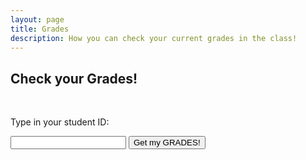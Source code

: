 ```yaml
---
layout: page
title: Grades
description: How you can check your current grades in the class!
---
```


## Check your Grades!

<br>
<p>Type in your student ID:</p>
<input type="text" id="myInput">
<button onclick="displayValue()">Get my GRADES!</button>

<pre><code class="json" id="output"></code></pre>
<p id="wrong"></p>
<script>
	function displayValue() {
		const inputValue = document.getElementById("myInput").value;

		const exams = {'179157': {'Midterm Exam 1': '47%'}, '101000': {'Midterm Exam 1': '22%'}, '180566': {'Midterm Exam 1': '81%'}, '179675': {'Midterm Exam 1': '57%'}, '179678': {'Midterm Exam 1': '65%'}, '180337': {'Midterm Exam 1': '47%'}, '179163': {'Midterm Exam 1': '71%'}, '178568': {'Midterm Exam 1': '61%'}, '3511': {'Midterm Exam 1': '44%'}, '178602': {'Midterm Exam 1': '73%'}, '100277': {'Midterm Exam 1': '50%'}, '181058': {'Midterm Exam 1': '58%'}, '182584': {'Midterm Exam 1': '53%'}, '178806': {'Midterm Exam 1': '25%'}, '101756': {'Midterm Exam 1': '84%'}, '183063': {'Midterm Exam 1': '69%'}, '179186': {'Midterm Exam 1': '53%'}, '100216': {'Midterm Exam 1': '66%'}, '3484': {'Midterm Exam 1': '43%'}, '103715': {'Midterm Exam 1': '51%'}, '100994': {'Midterm Exam 1': '17%'}, '4022': {'Midterm Exam 1': '25%'}, '102038': {'Midterm Exam 1': '79%'}, '178928': {'Midterm Exam 1': '52%'}, '181288': {'Midterm Exam 1': '50%'}, '178986': {'Midterm Exam 1': '70%'}, '180286': {'Midterm Exam 1': '61%'}, '178615': {'Midterm Exam 1': '72%'}, '178583': {'Midterm Exam 1': '60%'}, '178994': {'Midterm Exam 1': '8%'}, '3264': {'Midterm Exam 1': '15%'}, '4116': {'Midterm Exam 1': '38%'}, '101': {'Midterm Exam 1': '20%'}, '100292': {'Midterm Exam 1': '33%'}, '4053': {'Midterm Exam 1': '67%'}, '103969': {'Midterm Exam 1': '29%'}, '180306': {'Midterm Exam 1': '54%'}, '102967': {'Midterm Exam 1': '91%'}, '179016': {'Midterm Exam 1': '61%'}, '99904': {'Midterm Exam 1': '91%'}, '179355': {'Midterm Exam 1': '55%'}, '99787': {'Midterm Exam 1': '46%'}, '179863': {'Midterm Exam 1': '42%'}, '182065': {'Midterm Exam 1': '45%'}, '183353': {'Midterm Exam 1': '58%'}, '178299': {'Midterm Exam 1': '41%'}, '179517': {'Midterm Exam 1': '76%'}, '157331': {'Midterm Exam 1': '27%'}, '179214': {'Midterm Exam 1': '80%'}, '3483': {'Midterm Exam 1': '27%'}, '179918': {'Midterm Exam 1': '28%'}, '182845': {'Midterm Exam 1': '45%'}, '99808': {'Midterm Exam 1': '58%'}, '179784': {'Midterm Exam 1': '84%'}, '181335': {'Midterm Exam 1': '25%'}, '181190': {'Midterm Exam 1': '74%'}, '179225': {'Midterm Exam 1': '69%'}, '99825': {'Midterm Exam 1': '57%'}, '178450': {'Midterm Exam 1': '40%'}, '182207': {'Midterm Exam 1': '54%'}, '102320': {'Midterm Exam 1': '31%'}, '179232': {'Midterm Exam 1': '72%'}, '102916': {'Midterm Exam 1': '82%'}, '102920': {'Midterm Exam 1': '67%'}, '179953': {'Midterm Exam 1': '65%'}, '179592': {'Midterm Exam 1': '60%'}, '179101': {'Midterm Exam 1': '93%'}, '181479': {'Midterm Exam 1': '61%'}, '179590': {'Midterm Exam 1': '61%'}, '180703': {'Midterm Exam 1': '78%'}, '100969': {'Midterm Exam 1': '59%'}, '99776': {'Midterm Exam 1': '80%'}, '101707': {'Midterm Exam 1': '70%'}, '179240': {'Midterm Exam 1': '42%'}, '181225': {'Midterm Exam 1': '75%'}, '179958': {'Midterm Exam 1': '51%'}, '180313': {'Midterm Exam 1': '56%'}, '99760': {'Midterm Exam 1': '71%'}, '179606': {'Midterm Exam 1': '82%'}, '182933': {'Midterm Exam 1': '50%'}, '179249': {'Midterm Exam 1': '79%'}, '181996': {'Midterm Exam 1': '60%'}, '179121': {'Midterm Exam 1': '95%'}, '179383': {'Midterm Exam 1': '82%'}, '178747': {'Midterm Exam 1': '66%'}, '180570': {'Midterm Exam 1': '87%'}, '179250': {'Midterm Exam 1': '63%'}, '180537': {'Midterm Exam 1': '91%'}, '181862': {'Midterm Exam 1': '63%'}, '178912': {'Midterm Exam 1': '89%'}, '178781': {'Midterm Exam 1': '94%'}, '101335': {'Midterm Exam 1': '73%'}, '102670': {'Midterm Exam 1': '73%'}, '179996': {'Midterm Exam 1': '64%'}, '178325': {'Midterm Exam 1': '53%'}, '179178': {'Midterm Exam 1': '71%'}, '179181': {'Midterm Exam 1': '60%'}, '100992': {'Midterm Exam 1': '39%'}, '180561': {'Midterm Exam 1': '56%'}, '180538': {'Midterm Exam 1': '63%'}, '179618': {'Midterm Exam 1': '91%'}, '179146': {'Midterm Exam 1': '37%'}, '103180': {'Midterm Exam 1': '0%'}};

			const projects = {'179157': {'Project 1': {'Part 1': '100%', 'Part 2': '100%', 'Part 3': '100%'}}, '101000': {'Project 1': {'Part 1': '0%', 'Part 2': '0%', 'Part 3': '0%'}}, '180566': {'Project 1': {'Part 1': '100%', 'Part 2': '100%', 'Part 3': '90%'}}, '179675': {'Project 1': {'Part 1': '100%', 'Part 2': '100%', 'Part 3': '83%'}}, '179678': {'Project 1': {'Part 1': '100%', 'Part 2': '100%', 'Part 3': '100%'}}, '180337': {'Project 1': {'Part 1': '100%', 'Part 2': '100%', 'Part 3': '86%'}}, '179163': {'Project 1': {'Part 1': '100%', 'Part 2': '100%', 'Part 3': '100%'}}, '178568': {'Project 1': {'Part 1': '100%', 'Part 2': '100%', 'Part 3': '100%'}}, '3511': {'Project 1': {'Part 1': '100%', 'Part 2': '100%', 'Part 3': '100%'}}, '178602': {'Project 1': {'Part 1': '100%', 'Part 2': '100%', 'Part 3': '72%'}}, '100277': {'Project 1': {'Part 1': '100%', 'Part 2': '100%', 'Part 3': '72%'}}, '181058': {'Project 1': {'Part 1': '100%', 'Part 2': '100%', 'Part 3': '97%'}}, '182584': {'Project 1': {'Part 1': '0%', 'Part 2': '100%', 'Part 3': '76%'}}, '178806': {'Project 1': {'Part 1': '0%', 'Part 2': '100%', 'Part 3': '0%'}}, '101756': {'Project 1': {'Part 1': '100%', 'Part 2': '100%', 'Part 3': '100%'}}, '183063': {'Project 1': {'Part 1': '100%', 'Part 2': '100%', 'Part 3': '100%'}}, '179186': {'Project 1': {'Part 1': '100%', 'Part 2': '100%', 'Part 3': '38%'}}, '100216': {'Project 1': {'Part 1': '0%', 'Part 2': '100%', 'Part 3': '83%'}}, '3484': {'Project 1': {'Part 1': '3%', 'Part 2': '0%', 'Part 3': '0%'}}, '103715': {'Project 1': {'Part 1': '100%', 'Part 2': '100%', 'Part 3': '66%'}}, '100994': {'Project 1': {'Part 1': '0%', 'Part 2': '0%', 'Part 3': '0%'}}, '4022': {'Project 1': {'Part 1': '0%', 'Part 2': '100%', 'Part 3': '45%'}}, '102038': {'Project 1': {'Part 1': '100%', 'Part 2': '100%', 'Part 3': '100%'}}, '178928': {'Project 1': {'Part 1': '100%', 'Part 2': '100%', 'Part 3': '52%'}}, '181288': {'Project 1': {'Part 1': '100%', 'Part 2': '100%', 'Part 3': '86%'}}, '178986': {'Project 1': {'Part 1': '100%', 'Part 2': '100%', 'Part 3': '100%'}}, '180286': {'Project 1': {'Part 1': '100%', 'Part 2': '100%', 'Part 3': '93%'}}, '178615': {'Project 1': {'Part 1': '100%', 'Part 2': '100%', 'Part 3': '97%'}}, '178583': {'Project 1': {'Part 1': '100%', 'Part 2': '100%', 'Part 3': '90%'}}, '178994': {'Project 1': {'Part 1': '100%', 'Part 2': '100%', 'Part 3': '93%'}}, '3264': {'Project 1': {'Part 1': '100%', 'Part 2': '100%', 'Part 3': '93%'}}, '4116': {'Project 1': {'Part 1': '100%', 'Part 2': '100%', 'Part 3': '83%'}}, '101': {'Project 1': {'Part 1': '0%', 'Part 2': '100%', 'Part 3': '66%'}}, '100292': {'Project 1': {'Part 1': '100%', 'Part 2': '100%', 'Part 3': '72%'}}, '4053': {'Project 1': {'Part 1': '100%', 'Part 2': '100%', 'Part 3': '100%'}}, '103969': {'Project 1': {'Part 1': '100%', 'Part 2': '100%', 'Part 3': '0%'}}, '180306': {'Project 1': {'Part 1': '100%', 'Part 2': '100%', 'Part 3': '86%'}}, '102967': {'Project 1': {'Part 1': '100%', 'Part 2': '100%', 'Part 3': '100%'}}, '179016': {'Project 1': {'Part 1': '100%', 'Part 2': '100%', 'Part 3': '72%'}}, '99904': {'Project 1': {'Part 1': '100%', 'Part 2': '100%', 'Part 3': '83%'}}, '179355': {'Project 1': {'Part 1': '100%', 'Part 2': '100%', 'Part 3': '100%'}}, '99787': {'Project 1': {'Part 1': '100%', 'Part 2': '100%', 'Part 3': '83%'}}, '179863': {'Project 1': {'Part 1': '100%', 'Part 2': '100%', 'Part 3': '90%'}}, '182065': {'Project 1': {'Part 1': '100%', 'Part 2': '68%', 'Part 3': '0%'}}, '183353': {'Project 1': {'Part 1': '100%', 'Part 2': '0%', 'Part 3': '100%'}}, '178299': {'Project 1': {'Part 1': '100%', 'Part 2': '100%', 'Part 3': '72%'}}, '179517': {'Project 1': {'Part 1': '100%', 'Part 2': '100%', 'Part 3': '100%'}}, '157331': {'Project 1': {'Part 1': '34%', 'Part 2': '0%', 'Part 3': '0%'}}, '179214': {'Project 1': {'Part 1': '100%', 'Part 2': '100%', 'Part 3': '100%'}}, '3483': {'Project 1': {'Part 1': '0%', 'Part 2': '100%', 'Part 3': '93%'}}, '179918': {'Project 1': {'Part 1': '100%', 'Part 2': '100%', 'Part 3': '45%'}}, '182845': {'Project 1': {'Part 1': '100%', 'Part 2': '100%', 'Part 3': '0%'}}, '99808': {'Project 1': {'Part 1': '100%', 'Part 2': '100%', 'Part 3': '93%'}}, '179784': {'Project 1': {'Part 1': '100%', 'Part 2': '100%', 'Part 3': '100%'}}, '181335': {'Project 1': {'Part 1': '100%', 'Part 2': '0%', 'Part 3': '90%'}}, '181190': {'Project 1': {'Part 1': '100%', 'Part 2': '100%', 'Part 3': '86%'}}, '179225': {'Project 1': {'Part 1': '100%', 'Part 2': '100%', 'Part 3': '72%'}}, '99825': {'Project 1': {'Part 1': '100%', 'Part 2': '100%', 'Part 3': '83%'}}, '178450': {'Project 1': {'Part 1': '100%', 'Part 2': '100%', 'Part 3': '72%'}}, '182207': {'Project 1': {'Part 1': '100%', 'Part 2': '50%', 'Part 3': '0%'}}, '102320': {'Project 1': {'Part 1': '100%', 'Part 2': '0%', 'Part 3': '0%'}}, '179232': {'Project 1': {'Part 1': '100%', 'Part 2': '100%', 'Part 3': '100%'}}, '102916': {'Project 1': {'Part 1': '100%', 'Part 2': '100%', 'Part 3': '93%'}}, '102920': {'Project 1': {'Part 1': '100%', 'Part 2': '68%', 'Part 3': '0%'}}, '179953': {'Project 1': {'Part 1': '100%', 'Part 2': '100%', 'Part 3': '90%'}}, '179592': {'Project 1': {'Part 1': '100%', 'Part 2': '100%', 'Part 3': '93%'}}, '179101': {'Project 1': {'Part 1': '100%', 'Part 2': '100%', 'Part 3': '86%'}}, '181479': {'Project 1': {'Part 1': '100%', 'Part 2': '78%', 'Part 3': '79%'}}, '179590': {'Project 1': {'Part 1': '100%', 'Part 2': '100%', 'Part 3': '83%'}}, '180703': {'Project 1': {'Part 1': '100%', 'Part 2': '100%', 'Part 3': '90%'}}, '100969': {'Project 1': {'Part 1': '100%', 'Part 2': '100%', 'Part 3': '72%'}}, '99776': {'Project 1': {'Part 1': '100%', 'Part 2': '100%', 'Part 3': '83%'}}, '101707': {'Project 1': {'Part 1': '100%', 'Part 2': '100%', 'Part 3': '100%'}}, '179240': {'Project 1': {'Part 1': '0%', 'Part 2': '100%', 'Part 3': '0%'}}, '181225': {'Project 1': {'Part 1': '100%', 'Part 2': '100%', 'Part 3': '100%'}}, '179958': {'Project 1': {'Part 1': '100%', 'Part 2': '100%', 'Part 3': '93%'}}, '180313': {'Project 1': {'Part 1': '100%', 'Part 2': '100%', 'Part 3': '100%'}}, '99760': {'Project 1': {'Part 1': '100%', 'Part 2': '100%', 'Part 3': '100%'}}, '179606': {'Project 1': {'Part 1': '100%', 'Part 2': '100%', 'Part 3': '76%'}}, '182933': {'Project 1': {'Part 1': '100%', 'Part 2': '100%', 'Part 3': '76%'}}, '179249': {'Project 1': {'Part 1': '100%', 'Part 2': '100%', 'Part 3': '62%'}}, '181996': {'Project 1': {'Part 1': '100%', 'Part 2': '100%', 'Part 3': '72%'}}, '179121': {'Project 1': {'Part 1': '100%', 'Part 2': '100%', 'Part 3': '100%'}}, '179383': {'Project 1': {'Part 1': '100%', 'Part 2': '100%', 'Part 3': '100%'}}, '178747': {'Project 1': {'Part 1': '100%', 'Part 2': '100%', 'Part 3': '69%'}}, '180570': {'Project 1': {'Part 1': '100%', 'Part 2': '100%', 'Part 3': '93%'}}, '179250': {'Project 1': {'Part 1': '100%', 'Part 2': '100%', 'Part 3': '90%'}}, '180537': {'Project 1': {'Part 1': '100%', 'Part 2': '100%', 'Part 3': '86%'}}, '181862': {'Project 1': {'Part 1': '100%', 'Part 2': '100%', 'Part 3': '79%'}}, '178912': {'Project 1': {'Part 1': '100%', 'Part 2': '100%', 'Part 3': '86%'}}, '178781': {'Project 1': {'Part 1': '100%', 'Part 2': '100%', 'Part 3': '100%'}}, '101335': {'Project 1': {'Part 1': '100%', 'Part 2': '100%', 'Part 3': '83%'}}, '102670': {'Project 1': {'Part 1': '100%', 'Part 2': '100%', 'Part 3': '0%'}}, '179996': {'Project 1': {'Part 1': '100%', 'Part 2': '100%', 'Part 3': '100%'}}, '178325': {'Project 1': {'Part 1': '100%', 'Part 2': '100%', 'Part 3': '83%'}}, '179178': {'Project 1': {'Part 1': '100%', 'Part 2': '100%', 'Part 3': '90%'}}, '179181': {'Project 1': {'Part 1': '100%', 'Part 2': '100%', 'Part 3': '93%'}}, '100992': {'Project 1': {'Part 1': '100%', 'Part 2': '100%', 'Part 3': '100%'}}, '180561': {'Project 1': {'Part 1': '100%', 'Part 2': '100%', 'Part 3': '100%'}}, '180538': {'Project 1': {'Part 1': '100%', 'Part 2': '100%', 'Part 3': '100%'}}, '179618': {'Project 1': {'Part 1': '100%', 'Part 2': '100%', 'Part 3': '100%'}}, '179146': {'Project 1': {'Part 1': '100%', 'Part 2': '100%', 'Part 3': '93%'}}, '103180': {'Project 1': {'Part 1': '0%', 'Part 2': '0%', 'Part 3': '0%'}}};

		const quizzes = {'179157': {'Quizzes': {'Quiz 0': '100%', 'Quiz 1': '70%', 'Quiz 2': '90%', 'Quiz 3': '0%', 'Quiz 4': '90%'}}, '101000': {'Quizzes': {'Quiz 0': '0%', 'Quiz 1': '0%', 'Quiz 2': '0%', 'Quiz 3': '0%', 'Quiz 4': '10%'}}, '180566': {'Quizzes': {'Quiz 0': '100%', 'Quiz 1': '80%', 'Quiz 2': '100%', 'Quiz 3': '100%', 'Quiz 4': '100%'}}, '179675': {'Quizzes': {'Quiz 0': '100%', 'Quiz 1': '60%', 'Quiz 2': '60%', 'Quiz 3': '70%', 'Quiz 4': '50%'}}, '179678': {'Quizzes': {'Quiz 0': '100%', 'Quiz 1': '40%', 'Quiz 2': '100%', 'Quiz 3': '90%', 'Quiz 4': '75%'}}, '180337': {'Quizzes': {'Quiz 0': '100%', 'Quiz 1': '90%', 'Quiz 2': '0%', 'Quiz 3': '100%', 'Quiz 4': '75%'}}, '179163': {'Quizzes': {'Quiz 0': '100%', 'Quiz 1': '90%', 'Quiz 2': '100%', 'Quiz 3': '100%', 'Quiz 4': '65%'}}, '178568': {'Quizzes': {'Quiz 0': '100%', 'Quiz 1': '40%', 'Quiz 2': '20%', 'Quiz 3': '90%', 'Quiz 4': '15%'}}, '3511': {'Quizzes': {'Quiz 0': '100%', 'Quiz 1': '50%', 'Quiz 2': '20%', 'Quiz 3': '60%', 'Quiz 4': '35%'}}, '178602': {'Quizzes': {'Quiz 0': '100%', 'Quiz 1': '70%', 'Quiz 2': '90%', 'Quiz 3': '100%', 'Quiz 4': '90%'}}, '100277': {'Quizzes': {'Quiz 0': '100%', 'Quiz 1': '80%', 'Quiz 2': '50%', 'Quiz 3': '80%', 'Quiz 4': '65%'}}, '181058': {'Quizzes': {'Quiz 0': '100%', 'Quiz 1': '80%', 'Quiz 2': '80%', 'Quiz 3': '90%', 'Quiz 4': '75%'}}, '182584': {'Quizzes': {'Quiz 0': '100%', 'Quiz 1': '100%', 'Quiz 2': '90%', 'Quiz 3': '100%', 'Quiz 4': '90%'}}, '178806': {'Quizzes': {'Quiz 0': '100%', 'Quiz 1': '20%', 'Quiz 2': '40%', 'Quiz 3': '70%', 'Quiz 4': '15%'}}, '101756': {'Quizzes': {'Quiz 0': '100%', 'Quiz 1': '0%', 'Quiz 2': '80%', 'Quiz 3': '100%', 'Quiz 4': '90%'}}, '183063': {'Quizzes': {'Quiz 0': '100%', 'Quiz 1': '40%', 'Quiz 2': '60%', 'Quiz 3': '100%', 'Quiz 4': '70%'}}, '179186': {'Quizzes': {'Quiz 0': '100%', 'Quiz 1': '100%', 'Quiz 2': '80%', 'Quiz 3': '90%', 'Quiz 4': '90%'}}, '100216': {'Quizzes': {'Quiz 0': '100%', 'Quiz 1': '90%', 'Quiz 2': '100%', 'Quiz 3': '100%', 'Quiz 4': '60%'}}, '3484': {'Quizzes': {'Quiz 0': '100%', 'Quiz 1': '60%', 'Quiz 2': '50%', 'Quiz 3': '80%', 'Quiz 4': '80%'}}, '103715': {'Quizzes': {'Quiz 0': '100%', 'Quiz 1': '40%', 'Quiz 2': '50%', 'Quiz 3': '90%', 'Quiz 4': '70%'}}, '100994': {'Quizzes': {'Quiz 0': '100%', 'Quiz 1': '50%', 'Quiz 2': '30%', 'Quiz 3': '90%', 'Quiz 4': '50%'}}, '4022': {'Quizzes': {'Quiz 0': '100%', 'Quiz 1': '50%', 'Quiz 2': '70%', 'Quiz 3': '80%', 'Quiz 4': '65%'}}, '102038': {'Quizzes': {'Quiz 0': '100%', 'Quiz 1': '100%', 'Quiz 2': '90%', 'Quiz 3': '100%', 'Quiz 4': '100%'}}, '178928': {'Quizzes': {'Quiz 0': '100%', 'Quiz 1': '90%', 'Quiz 2': '70%', 'Quiz 3': '80%', 'Quiz 4': '60%'}}, '181288': {'Quizzes': {'Quiz 0': '100%', 'Quiz 1': '70%', 'Quiz 2': '60%', 'Quiz 3': '90%', 'Quiz 4': '50%'}}, '178986': {'Quizzes': {'Quiz 0': '100%', 'Quiz 1': '80%', 'Quiz 2': '80%', 'Quiz 3': '100%', 'Quiz 4': '100%'}}, '180286': {'Quizzes': {'Quiz 0': '100%', 'Quiz 1': '60%', 'Quiz 2': '80%', 'Quiz 3': '100%', 'Quiz 4': '55%'}}, '178615': {'Quizzes': {'Quiz 0': '100%', 'Quiz 1': '80%', 'Quiz 2': '90%', 'Quiz 3': '100%', 'Quiz 4': '75%'}}, '178583': {'Quizzes': {'Quiz 0': '100%', 'Quiz 1': '90%', 'Quiz 2': '90%', 'Quiz 3': '100%', 'Quiz 4': '80%'}}, '178994': {'Quizzes': {'Quiz 0': '100%', 'Quiz 1': '40%', 'Quiz 2': '30%', 'Quiz 3': '80%', 'Quiz 4': '100%'}}, '3264': {'Quizzes': {'Quiz 0': '0%', 'Quiz 1': '70%', 'Quiz 2': '30%', 'Quiz 3': '100%', 'Quiz 4': '35%'}}, '4116': {'Quizzes': {'Quiz 0': '100%', 'Quiz 1': '50%', 'Quiz 2': '30%', 'Quiz 3': '50%', 'Quiz 4': '30%'}}, '101': {'Quizzes': {'Quiz 0': '100%', 'Quiz 1': '20%', 'Quiz 2': '40%', 'Quiz 3': '80%', 'Quiz 4': '20%'}}, '100292': {'Quizzes': {'Quiz 0': '100%', 'Quiz 1': '70%', 'Quiz 2': '80%', 'Quiz 3': '70%', 'Quiz 4': '55%'}}, '4053': {'Quizzes': {'Quiz 0': '100%', 'Quiz 1': '90%', 'Quiz 2': '100%', 'Quiz 3': '100%', 'Quiz 4': '100%'}}, '103969': {'Quizzes': {'Quiz 0': '0%', 'Quiz 1': '0%', 'Quiz 2': '50%', 'Quiz 3': '90%', 'Quiz 4': '60%'}}, '180306': {'Quizzes': {'Quiz 0': '100%', 'Quiz 1': '70%', 'Quiz 2': '70%', 'Quiz 3': '100%', 'Quiz 4': '45%'}}, '102967': {'Quizzes': {'Quiz 0': '100%', 'Quiz 1': '60%', 'Quiz 2': '80%', 'Quiz 3': '100%', 'Quiz 4': '95%'}}, '179016': {'Quizzes': {'Quiz 0': '100%', 'Quiz 1': '100%', 'Quiz 2': '60%', 'Quiz 3': '70%', 'Quiz 4': '60%'}}, '99904': {'Quizzes': {'Quiz 0': '100%', 'Quiz 1': '50%', 'Quiz 2': '90%', 'Quiz 3': '100%', 'Quiz 4': '100%'}}, '179355': {'Quizzes': {'Quiz 0': '100%', 'Quiz 1': '50%', 'Quiz 2': '30%', 'Quiz 3': '60%', 'Quiz 4': '45%'}}, '99787': {'Quizzes': {'Quiz 0': '0%', 'Quiz 1': '0%', 'Quiz 2': '50%', 'Quiz 3': '100%', 'Quiz 4': '85%'}}, '179863': {'Quizzes': {'Quiz 0': '100%', 'Quiz 1': '70%', 'Quiz 2': '40%', 'Quiz 3': '60%', 'Quiz 4': '40%'}}, '182065': {'Quizzes': {'Quiz 0': '100%', 'Quiz 1': '50%', 'Quiz 2': '0%', 'Quiz 3': '100%', 'Quiz 4': '75%'}}, '183353': {'Quizzes': {'Quiz 0': '0%', 'Quiz 1': '60%', 'Quiz 2': '50%', 'Quiz 3': '0%', 'Quiz 4': '75%'}}, '178299': {'Quizzes': {'Quiz 0': '100%', 'Quiz 1': '20%', 'Quiz 2': '50%', 'Quiz 3': '20%', 'Quiz 4': '25%'}}, '179517': {'Quizzes': {'Quiz 0': '100%', 'Quiz 1': '70%', 'Quiz 2': '80%', 'Quiz 3': '100%', 'Quiz 4': '70%'}}, '157331': {'Quizzes': {'Quiz 0': '100%', 'Quiz 1': '20%', 'Quiz 2': '40%', 'Quiz 3': '30%', 'Quiz 4': '75%'}}, '179214': {'Quizzes': {'Quiz 0': '100%', 'Quiz 1': '80%', 'Quiz 2': '50%', 'Quiz 3': '100%', 'Quiz 4': '90%'}}, '3483': {'Quizzes': {'Quiz 0': '100%', 'Quiz 1': '0%', 'Quiz 2': '50%', 'Quiz 3': '50%', 'Quiz 4': '60%'}}, '179918': {'Quizzes': {'Quiz 0': '100%', 'Quiz 1': '80%', 'Quiz 2': '50%', 'Quiz 3': '80%', 'Quiz 4': '15%'}}, '182845': {'Quizzes': {'Quiz 0': '100%', 'Quiz 1': '50%', 'Quiz 2': '20%', 'Quiz 3': '30%', 'Quiz 4': '70%'}}, '99808': {'Quizzes': {'Quiz 0': '100%', 'Quiz 1': '80%', 'Quiz 2': '70%', 'Quiz 3': '90%', 'Quiz 4': '100%'}}, '179784': {'Quizzes': {'Quiz 0': '100%', 'Quiz 1': '90%', 'Quiz 2': '100%', 'Quiz 3': '100%', 'Quiz 4': '100%'}}, '181335': {'Quizzes': {'Quiz 0': '100%', 'Quiz 1': '20%', 'Quiz 2': '70%', 'Quiz 3': '90%', 'Quiz 4': '95%'}}, '181190': {'Quizzes': {'Quiz 0': '100%', 'Quiz 1': '90%', 'Quiz 2': '100%', 'Quiz 3': '100%', 'Quiz 4': '100%'}}, '179225': {'Quizzes': {'Quiz 0': '100%', 'Quiz 1': '70%', 'Quiz 2': '100%', 'Quiz 3': '100%', 'Quiz 4': '95%'}}, '99825': {'Quizzes': {'Quiz 0': '100%', 'Quiz 1': '90%', 'Quiz 2': '70%', 'Quiz 3': '80%', 'Quiz 4': '85%'}}, '178450': {'Quizzes': {'Quiz 0': '100%', 'Quiz 1': '30%', 'Quiz 2': '60%', 'Quiz 3': '50%', 'Quiz 4': '40%'}}, '182207': {'Quizzes': {'Quiz 0': '100%', 'Quiz 1': '40%', 'Quiz 2': '40%', 'Quiz 3': '100%', 'Quiz 4': '80%'}}, '102320': {'Quizzes': {'Quiz 0': '100%', 'Quiz 1': '60%', 'Quiz 2': '40%', 'Quiz 3': '90%', 'Quiz 4': '0%'}}, '179232': {'Quizzes': {'Quiz 0': '100%', 'Quiz 1': '80%', 'Quiz 2': '90%', 'Quiz 3': '90%', 'Quiz 4': '80%'}}, '102916': {'Quizzes': {'Quiz 0': '0%', 'Quiz 1': '0%', 'Quiz 2': '60%', 'Quiz 3': '100%', 'Quiz 4': '55%'}}, '102920': {'Quizzes': {'Quiz 0': '100%', 'Quiz 1': '80%', 'Quiz 2': '60%', 'Quiz 3': '90%', 'Quiz 4': '80%'}}, '179953': {'Quizzes': {'Quiz 0': '100%', 'Quiz 1': '50%', 'Quiz 2': '60%', 'Quiz 3': '100%', 'Quiz 4': '80%'}}, '179592': {'Quizzes': {'Quiz 0': '100%', 'Quiz 1': '80%', 'Quiz 2': '90%', 'Quiz 3': '100%', 'Quiz 4': '45%'}}, '179101': {'Quizzes': {'Quiz 0': '100%', 'Quiz 1': '90%', 'Quiz 2': '90%', 'Quiz 3': '100%', 'Quiz 4': '90%'}}, '181479': {'Quizzes': {'Quiz 0': '100%', 'Quiz 1': '0%', 'Quiz 2': '60%', 'Quiz 3': '100%', 'Quiz 4': '60%'}}, '179590': {'Quizzes': {'Quiz 0': '100%', 'Quiz 1': '80%', 'Quiz 2': '60%', 'Quiz 3': '90%', 'Quiz 4': '90%'}}, '180703': {'Quizzes': {'Quiz 0': '100%', 'Quiz 1': '70%', 'Quiz 2': '40%', 'Quiz 3': '80%', 'Quiz 4': '65%'}}, '100969': {'Quizzes': {'Quiz 0': '100%', 'Quiz 1': '80%', 'Quiz 2': '80%', 'Quiz 3': '80%', 'Quiz 4': '50%'}}, '99776': {'Quizzes': {'Quiz 0': '100%', 'Quiz 1': '60%', 'Quiz 2': '80%', 'Quiz 3': '100%', 'Quiz 4': '60%'}}, '101707': {'Quizzes': {'Quiz 0': '100%', 'Quiz 1': '80%', 'Quiz 2': '70%', 'Quiz 3': '90%', 'Quiz 4': '85%'}}, '179240': {'Quizzes': {'Quiz 0': '100%', 'Quiz 1': '80%', 'Quiz 2': '70%', 'Quiz 3': '20%', 'Quiz 4': '55%'}}, '181225': {'Quizzes': {'Quiz 0': '100%', 'Quiz 1': '80%', 'Quiz 2': '80%', 'Quiz 3': '100%', 'Quiz 4': '90%'}}, '179958': {'Quizzes': {'Quiz 0': '100%', 'Quiz 1': '60%', 'Quiz 2': '70%', 'Quiz 3': '60%', 'Quiz 4': '35%'}}, '180313': {'Quizzes': {'Quiz 0': '100%', 'Quiz 1': '80%', 'Quiz 2': '70%', 'Quiz 3': '100%', 'Quiz 4': '100%'}}, '99760': {'Quizzes': {'Quiz 0': '100%', 'Quiz 1': '90%', 'Quiz 2': '100%', 'Quiz 3': '100%', 'Quiz 4': '80%'}}, '179606': {'Quizzes': {'Quiz 0': '100%', 'Quiz 1': '100%', 'Quiz 2': '80%', 'Quiz 3': '100%', 'Quiz 4': '100%'}}, '182933': {'Quizzes': {'Quiz 0': '100%', 'Quiz 1': '100%', 'Quiz 2': '90%', 'Quiz 3': '100%', 'Quiz 4': '90%'}}, '179249': {'Quizzes': {'Quiz 0': '100%', 'Quiz 1': '90%', 'Quiz 2': '80%', 'Quiz 3': '100%', 'Quiz 4': '75%'}}, '181996': {'Quizzes': {'Quiz 0': '100%', 'Quiz 1': '100%', 'Quiz 2': '100%', 'Quiz 3': '100%', 'Quiz 4': '90%'}}, '179121': {'Quizzes': {'Quiz 0': '100%', 'Quiz 1': '60%', 'Quiz 2': '90%', 'Quiz 3': '100%', 'Quiz 4': '90%'}}, '179383': {'Quizzes': {'Quiz 0': '100%', 'Quiz 1': '100%', 'Quiz 2': '90%', 'Quiz 3': '100%', 'Quiz 4': '100%'}}, '178747': {'Quizzes': {'Quiz 0': '100%', 'Quiz 1': '80%', 'Quiz 2': '80%', 'Quiz 3': '100%', 'Quiz 4': '100%'}}, '180570': {'Quizzes': {'Quiz 0': '100%', 'Quiz 1': '100%', 'Quiz 2': '100%', 'Quiz 3': '90%', 'Quiz 4': '80%'}}, '179250': {'Quizzes': {'Quiz 0': '100%', 'Quiz 1': '100%', 'Quiz 2': '90%', 'Quiz 3': '100%', 'Quiz 4': '90%'}}, '180537': {'Quizzes': {'Quiz 0': '100%', 'Quiz 1': '90%', 'Quiz 2': '80%', 'Quiz 3': '100%', 'Quiz 4': '100%'}}, '181862': {'Quizzes': {'Quiz 0': '100%', 'Quiz 1': '90%', 'Quiz 2': '80%', 'Quiz 3': '100%', 'Quiz 4': '85%'}}, '178912': {'Quizzes': {'Quiz 0': '100%', 'Quiz 1': '80%', 'Quiz 2': '100%', 'Quiz 3': '100%', 'Quiz 4': '85%'}}, '178781': {'Quizzes': {'Quiz 0': '100%', 'Quiz 1': '100%', 'Quiz 2': '100%', 'Quiz 3': '100%', 'Quiz 4': '90%'}}, '101335': {'Quizzes': {'Quiz 0': '100%', 'Quiz 1': '0%', 'Quiz 2': '60%', 'Quiz 3': '70%', 'Quiz 4': '75%'}}, '102670': {'Quizzes': {'Quiz 0': '100%', 'Quiz 1': '0%', 'Quiz 2': '70%', 'Quiz 3': '30%', 'Quiz 4': '50%'}}, '179996': {'Quizzes': {'Quiz 0': '100%', 'Quiz 1': '40%', 'Quiz 2': '70%', 'Quiz 3': '90%', 'Quiz 4': '75%'}}, '178325': {'Quizzes': {'Quiz 0': '100%', 'Quiz 1': '60%', 'Quiz 2': '60%', 'Quiz 3': '70%', 'Quiz 4': '50%'}}, '179178': {'Quizzes': {'Quiz 0': '100%', 'Quiz 1': '30%', 'Quiz 2': '40%', 'Quiz 3': '90%', 'Quiz 4': '100%'}}, '179181': {'Quizzes': {'Quiz 0': '100%', 'Quiz 1': '70%', 'Quiz 2': '40%', 'Quiz 3': '70%', 'Quiz 4': '45%'}}, '100992': {'Quizzes': {'Quiz 0': '100%', 'Quiz 1': '50%', 'Quiz 2': '80%', 'Quiz 3': '90%', 'Quiz 4': '30%'}}, '180561': {'Quizzes': {'Quiz 0': '100%', 'Quiz 1': '70%', 'Quiz 2': '60%', 'Quiz 3': '100%', 'Quiz 4': '80%'}}, '180538': {'Quizzes': {'Quiz 0': '100%', 'Quiz 1': '80%', 'Quiz 2': '90%', 'Quiz 3': '90%', 'Quiz 4': '90%'}}, '179618': {'Quizzes': {'Quiz 0': '100%', 'Quiz 1': '90%', 'Quiz 2': '80%', 'Quiz 3': '100%', 'Quiz 4': '100%'}}, '179146': {'Quizzes': {'Quiz 0': '100%', 'Quiz 1': '60%', 'Quiz 2': '60%', 'Quiz 3': '90%', 'Quiz 4': '55%'}}, '103180': {'Quizzes': {'Quiz 0': '100%', 'Quiz 1': '30%', 'Quiz 2': '0%', 'Quiz 3': '0%', 'Quiz 4': '0%'}}};

		const assignmentScores = {'Exams': exams, 'Projects': projects, 'Quizzes': quizzes};

		const grades = {};
		const studentIds = Object.keys(exams);
		const assignments = Object.keys(assignmentScores);

		studentIds.forEach((id) => {
			grades[id] = {};

			assignments.forEach((assignmentType) => {
				grades[id][assignmentType] = assignmentScores[assignmentType][id];
			});
		});

		console.log(grades[inputValue]);

		if (grades[inputValue]) {
			document.getElementById("output").textContent = JSON.stringify(grades[inputValue], null, 4);
		} else {
			alert("I don't have any grades for you!");
		}
		document.getElementById("wrong").textContent = "Email me at jxu@fisk.edu if you think there is something wrong!";
  	}
</script>



















